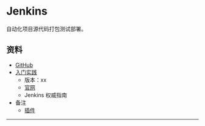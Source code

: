 #   Jenkins

自动化项目源代码打包测试部署。


##  资料

-   [GitHub](https://github.com/jenkinsci/jenkins)
-   [入门实践](action/README.md)
    -   版本：xx
    -   [官网](https://jenkins.io/)
    -   Jenkins 权威指南
-   备注
    -   [插件](https://github.com/jenkinsci/pipeline-plugin)


----

